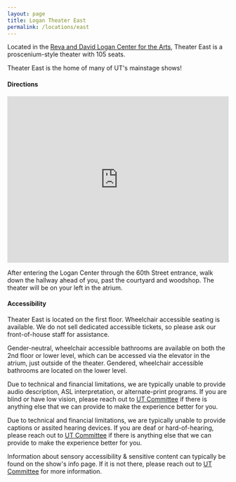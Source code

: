 ```yaml
---
layout: page
title: Logan Theater East
permalink: /locations/east
---
```


Located in the [Reva and David Logan Center for the Arts](https://www.logancenter.uchicago.edu/), Theater East is a proscenium-style theater with 105 seats. 

Theater East is the home of many of UT's mainstage shows!

#### **Directions** 

<iframe src="https://www.google.com/maps/embed?pb=!1m18!1m12!1m3!1d1250!2d-87.60396645757874!3d41.785484267101!2m3!1f0!2f0!3f0!3m2!1i1024!2i768!4f13.1!3m3!1m2!1s0x880e293b56e5605f%3A0x6c39cb25111a7dc8!2sReva%20and%20David%20Logan%20Center%20for%20the%20Arts!5e1!3m2!1sen!2sca!4v1750468816602!5m2!1sen!2sca" style="border:0; display:block; margin:auto; margin-bottom:0.5rem; width:min(100%, 600px); aspect-ratio:4/3" allowfullscreen="" loading="lazy" referrerpolicy="no-referrer-when-downgrade"></iframe>

After entering the Logan Center through the 60th Street entrance, walk down the hallway ahead of you, past the courtyard and woodshop. The theater will be on your left in the atrium. 

#### **Accessibility**

Theater East is located on the first floor. Wheelchair accessible seating is available. We do not sell dedicated accessible tickets, so please ask our front-of-house staff for assistance.

Gender-neutral, wheelchair accessible bathrooms are available on both the 2nd floor or lower level, which can be accessed via the elevator in the atrium, just outside of the theater. Gendered, wheelchair accessible bathrooms are located on the lower level.

Due to technical and financial limitations, we are typically unable to provide audio description, ASL interpretation, or alternate-print programs. If you are blind or have low vision, please reach out to [UT Committee](mailto:ut-committee@uchicago.edu) if there is anything else that we can provide to make the experience better for you.

Due to technical and financial limitations, we are typically unable to provide captions or assited hearing devices. If you are deaf or hard-of-hearing, please reach out to [UT Committee](mailto:ut-committee@uchicago.edu) if there is anything else that we can provide to make the experience better for you.

Information about sensory accessibility & sensitive content can typically be found on the show's info page. If it is not there, please reach out to [UT Committee](mailto:ut-committee@uchicago.edu) for more information.
